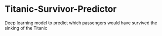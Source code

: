 # Titanic-Survivor-Predictor
Deep learning model to predict which passengers would have survived the sinking of the Titanic
